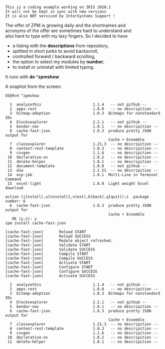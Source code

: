  ~~~
 This is a coding example working on IRIS 2020.1
 It will not be kept in sync with new versions      
 It is also NOT serviced by InterSystems Support !   
~~~ 

The offer of ZPM is growing daily and the shortnames and  
acronyms of the offer are sometimes hard to understand and   
also hard to type with my lazy fingers.
So I decided to have   
- a listing with the __descriptions__ from repository,   
- splitted in short junks to avoid backscroll,   
- controlled forward / backward scrolling,     
- the option to select my modules by __number__,   
- to install or uninstall with limited typing.  

It runs with __do ^zpmshow__

A snaphot from the screen:
~~~
USER>d ^zpmshow

  1  analyzethis                       1.1.4   -- not github --
  2  apps.rest                         1.0.0   -- no descripition --
  3  bitmap-adoption                   1.0.3  Bitmaps for nonstandard IDs
  4  blocksexplorer                    2.2.1   -- not github --
  5  bondar-nav                        1.0.1   -- no descripition --
  6  cache-fast-json                   1.0.3  produce pretty JSON output for
                                              Cache + Ensemble
  7  classexplorer                     1.21.3  -- no descripition --
  8  contest-rest-template             1.0.3   -- no descripition --
  9  csvgen                            1.1.6   -- no descripition --
 10  declarative-os                    1.0.2   -- no descripition --
 11  delete-helper                     1.0.1   -- no descripition --
 12  document-template                 1.0.0   -- not github --
 13  dsw                               2.1.51  -- no descripition --
 14  ecp-job                           1.0.1  Multi-Line in Terminal Command
 15  excel-light                       1.0.0  Light weight Excel download

action (i[nstall),u[ninstall],n[ext],b[back],q[quit]):i  package number: 6
  6  cache-fast-json                   1.0.3  produce pretty JSON output for
                                              Cache + Ensemble
   OK (y,n): y
zpm install cache-fast-json

[cache-fast-json]       Reload START
[cache-fast-json]       Reload SUCCESS
[cache-fast-json]       Module object refreshed.
[cache-fast-json]       Validate START
[cache-fast-json]       Validate SUCCESS
[cache-fast-json]       Compile START
[cache-fast-json]       Compile SUCCESS
[cache-fast-json]       Activate START
[cache-fast-json]       Configure START
[cache-fast-json]       Configure SUCCESS
[cache-fast-json]       Activate SUCCESS

  1  analyzethis                       1.1.4   -- not github --
  2  apps.rest                         1.0.0   -- no descripition --
  3  bitmap-adoption                   1.0.3  Bitmaps for nonstandard IDs
  4  blocksexplorer                    2.2.1   -- not github --
  5  bondar-nav                        1.0.1   -- no descripition --
  6  cache-fast-json                   1.0.3  produce pretty JSON output for
                                              Cache + Ensemble
  7  classexplorer                     1.21.3  -- no descripition --
  8  contest-rest-template             1.0.3   -- no descripition --
  9  csvgen                            1.1.6   -- no descripition --
 10  declarative-os                    1.0.2   -- no descripition --
 11  delete-helper                     1.0.1   -- no descripition --

~~~
